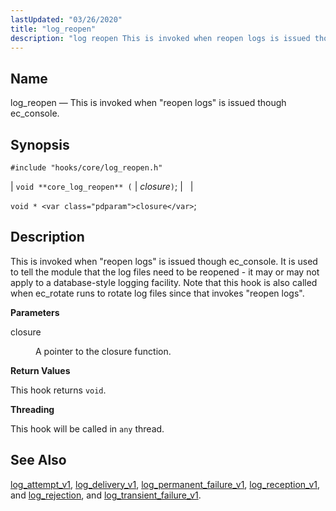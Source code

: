 ```yaml
---
lastUpdated: "03/26/2020"
title: "log_reopen"
description: "log reopen This is invoked when reopen logs is issued though ec console void core log reopen closure void closure This is invoked when reopen logs is issued though ec console It is used to tell the module that the log files need to be reopened it may or may..."
---
```


<a name="hooks.core.log_reopen"></a> 
## Name

log_reopen — This is invoked when "reopen logs" is issued though ec_console.

## Synopsis

`#include "hooks/core/log_reopen.h"`

| `void **core_log_reopen** (` | <var class="pdparam">closure</var>`)`; |   |

`void * <var class="pdparam">closure</var>`;<a name="idp39901552"></a> 
## Description

This is invoked when "reopen logs" is issued though ec_console. It is used to tell the module that the log files need to be reopened - it may or may not apply to a database-style logging facility. Note that this hook is also called when ec_rotate runs to rotate log files since that invokes "reopen logs".

**<a name="idp39903056"></a> Parameters**

<dl class="variablelist">

<dt>closure</dt>

<dd>

A pointer to the closure function.

</dd>

</dl>

**<a name="idp39905808"></a> Return Values**

This hook returns `void`.

**<a name="idp39907168"></a> Threading**

This hook will be called in `any` thread.

<a name="idp39908688"></a> 
## See Also

[log_attempt_v1](/momentum/3/3-api/hooks-core-log-attempt-v-1), [log_delivery_v1](/momentum/3/3-api/hooks-core-log-delivery-v-1), [log_permanent_failure_v1](/momentum/3/3-api/hooks-core-log-permanent-failure-v-1), [log_reception_v1](/momentum/3/3-api/hooks-core-log-reception-v-1), and [log_rejection](/momentum/3/3-api/hooks-core-log-rejection), and [log_transient_failure_v1](/momentum/3/3-api/hooks-core-log-transient-failure-v-1).
